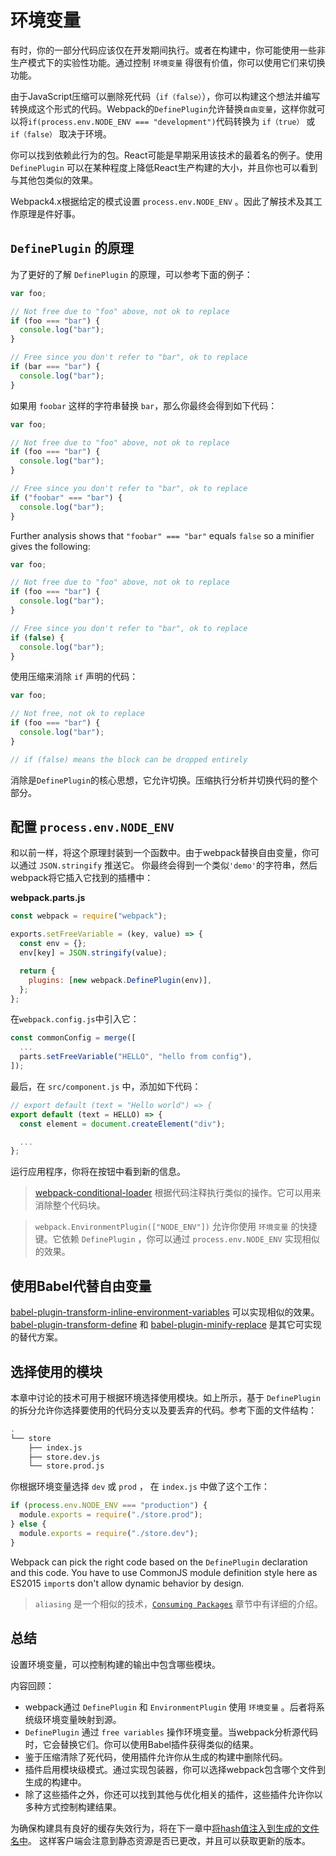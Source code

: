 # 环境变量

有时，你的一部分代码应该仅在开发期间执行。或者在构建中，你可能使用一些非生产模式下的实验性功能。通过控制 `环境变量` 得很有价值，你可以使用它们来切换功能。

由于JavaScript压缩可以删除死代码（`if（false）`），你可以构建这个想法并编写转换成这个形式的代码。Webpack的`DefinePlugin`允许替换`自由变量`，这样你就可以将`if(process.env.NODE_ENV === "development")`代码转换为 `if（true）` 或 `if（false）` 取决于环境。

你可以找到依赖此行为的包。React可能是早期采用该技术的最着名的例子。使用 `DefinePlugin` 可以在某种程度上降低React生产构建的大小，并且你也可以看到与其他包类似的效果。

Webpack4.x根据给定的模式设置 `process.env.NODE_ENV` 。因此了解技术及其工作原理是件好事。

## `DefinePlugin` 的原理

为了更好的了解 `DefinePlugin` 的原理，可以参考下面的例子：

```javascript
var foo;

// Not free due to "foo" above, not ok to replace
if (foo === "bar") {
  console.log("bar");
}

// Free since you don't refer to "bar", ok to replace
if (bar === "bar") {
  console.log("bar");
}
```

如果用 `foobar` 这样的字符串替换 `bar`，那么你最终会得到如下代码：

```javascript
var foo;

// Not free due to "foo" above, not ok to replace
if (foo === "bar") {
  console.log("bar");
}

// Free since you don't refer to "bar", ok to replace
if ("foobar" === "bar") {
  console.log("bar");
}
```

Further analysis shows that `"foobar" === "bar"` equals `false` so a minifier gives the following:

```javascript
var foo;

// Not free due to "foo" above, not ok to replace
if (foo === "bar") {
  console.log("bar");
}

// Free since you don't refer to "bar", ok to replace
if (false) {
  console.log("bar");
}
```

使用压缩来消除 `if` 声明的代码：

```javascript
var foo;

// Not free, not ok to replace
if (foo === "bar") {
  console.log("bar");
}

// if (false) means the block can be dropped entirely
```

消除是`DefinePlugin`的核心思想，它允许切换。压缩执行分析并切换代码的整个部分。

## 配置 `process.env.NODE_ENV`

和以前一样，将这个原理封装到一个函数中。由于webpack替换自由变量，你可以通过 `JSON.stringify` 推送它。 你最终会得到一个类似`'demo'`的字符串，然后webpack将它插入它找到的插槽中：

**webpack.parts.js**

```javascript
const webpack = require("webpack");

exports.setFreeVariable = (key, value) => {
  const env = {};
  env[key] = JSON.stringify(value);

  return {
    plugins: [new webpack.DefinePlugin(env)],
  };
};
```

在`webpack.config.js`中引入它：

```javascript
const commonConfig = merge([
  ...
  parts.setFreeVariable("HELLO", "hello from config"),
]);
```

最后，在 `src/component.js` 中，添加如下代码：

```javascript
// export default (text = "Hello world") => {
export default (text = HELLO) => {
  const element = document.createElement("div");

  ...
};
```

运行应用程序，你将在按钮中看到新的信息。

> [webpack-conditional-loader](https://www.npmjs.com/package/webpack-conditional-loader) 根据代码注释执行类似的操作。它可以用来消除整个代码块。

> `webpack.EnvironmentPlugin(["NODE_ENV"])` 允许你使用 `环境变量` 的快捷键。它依赖 `DefinePlugin` ，你可以通过 `process.env.NODE_ENV` 实现相似的效果。

## 使用Babel代替自由变量

[babel-plugin-transform-inline-environment-variables](https://www.npmjs.com/package/babel-plugin-transform-inline-environment-variables) 可以实现相似的效果。[babel-plugin-transform-define](https://www.npmjs.com/package/babel-plugin-transform-define) 和 [babel-plugin-minify-replace](https://www.npmjs.com/package/babel-plugin-minify-replace) 是其它可实现的替代方案。

## 选择使用的模块

本章中讨论的技术可用于根据环境选择使用模块。如上所示，基于 `DefinePlugin` 的拆分允许你选择要使用的代码分支以及要丢弃的代码。参考下面的文件结构：

```bash
.
└── store
    ├── index.js
    ├── store.dev.js
    └── store.prod.js
```

你根据环境变量选择 `dev` 或 `prod` ， 在 `index.js` 中做了这个工作：

```javascript
if (process.env.NODE_ENV === "production") {
  module.exports = require("./store.prod");
} else {
  module.exports = require("./store.dev");
}
```

Webpack can pick the right code based on the `DefinePlugin` declaration and this code. You have to use CommonJS module definition style here as ES2015 `import`s don't allow dynamic behavior by design.

> `aliasing` 是一个相似的技术，[`Consuming Packages`](https://lvzhenbang.github.io/webpack-book/zh/techniques/06_consuming.html) 章节中有详细的介绍。

## 总结

设置环境变量，可以控制构建的输出中包含哪些模块。

内容回顾：

* webpack通过 `DefinePlugin` 和 `EnvironmentPlugin` 使用 `环境变量` 。后者将系统级环境变量映射到源。
* `DefinePlugin` 通过 `free variables` 操作环境变量。当webpack分析源代码时，它会替换它们。你可以使用Babel插件获得类似的结果。
* 鉴于压缩清除了死代码，使用插件允许你从生成的构建中删除代码。
* 插件启用模块级模式。通过实现包装器，你可以选择webpack包含哪个文件到生成的构建中。
* 除了这些插件之外，你还可以找到其他与优化相关的插件，这些插件允许你以多种方式控制构建结果。

为确保构建具有良好的缓存失效行为，将在下一章中[将hash值注入到生成的文件名中](https://lvzhenbang.github.io/webpack-book/zh/optimizing/04_adding_hashes_to_filenames.html)。 这样客户端会注意到静态资源是否已更改，并且可以获取更新的版本。